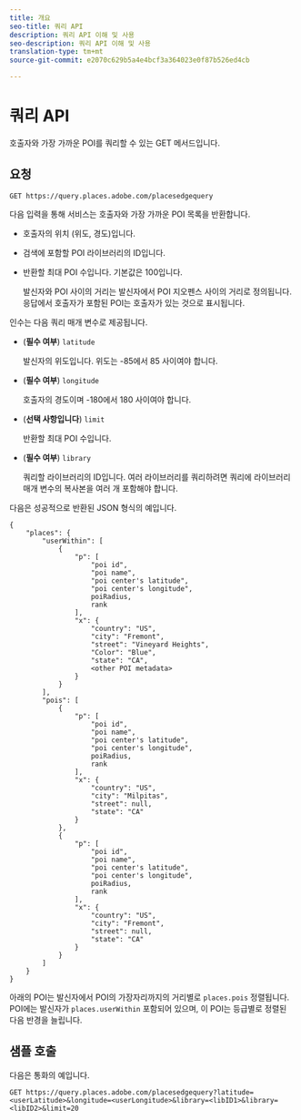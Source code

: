 ```yaml
---
title: 개요
seo-title: 쿼리 API
description: 쿼리 API 이해 및 사용
seo-description: 쿼리 API 이해 및 사용
translation-type: tm+mt
source-git-commit: e2070c629b5a4e4bcf3a364023e0f87b526ed4cb

---
```




# 쿼리 API

호출자와 가장 가까운 POI를 쿼리할 수 있는 GET 메서드입니다.

## 요청

```text
GET https://query.places.adobe.com/placesedgequery
```

다음 입력을 통해 서비스는 호출자와 가장 가까운 POI 목록을 반환합니다.

* 호출자의 위치 \(위도, 경도\)입니다.
* 검색에 포함할 POI 라이브러리의 ID입니다.
* 반환할 최대 POI 수입니다.  기본값은 100입니다.

   발신자와 POI 사이의 거리는 발신자에서 POI 지오펜스 사이의 거리로 정의됩니다. 응답에서 호출자가 포함된 POI는 호출자가 있는 것으로 표시됩니다.

인수는 다음 쿼리 매개 변수로 제공됩니다.

* (**필수 여부**) `latitude`

   발신자의 위도입니다. 위도는 -85에서 85 사이여야 합니다.
* (**필수 여부**) `longitude`

   호출자의 경도이며 -180에서 180 사이여야 합니다.

* (**선택 사항입니다**) `limit`

   반환할 최대 POI 수입니다.

* (**필수 여부**) `library`

   쿼리할 라이브러리의 ID입니다. 여러 라이브러리를 쿼리하려면 쿼리에 라이브러리 매개 변수의 복사본을 여러 개 포함해야 합니다.

다음은 성공적으로 반환된 JSON 형식의 예입니다.

```markup
{
    "places": {
        "userWithin": [
            {
                "p": [
                    "poi id",
                    "poi name",
                    "poi center's latitude",
                    "poi center's longitude",
                    poiRadius,
                    rank
                ],
                "x": {
                    "country": "US",
                    "city": "Fremont",
                    "street": "Vineyard Heights",
                    "Color": "Blue",
                    "state": "CA",
                    <other POI metadata>
                }
            }
        ],
        "pois": [
            {
                "p": [
                    "poi id",
                    "poi name",
                    "poi center's latitude",
                    "poi center's longitude",
                    poiRadius,
                    rank
                ],
                "x": {
                    "country": "US",
                    "city": "Milpitas",
                    "street": null,
                    "state": "CA"
                }
            },
            {
                "p": [
                    "poi id",
                    "poi name",
                    "poi center's latitude",
                    "poi center's longitude",
                    poiRadius,
                    rank
                ],
                "x": {
                    "country": "US",
                    "city": "Fremont",
                    "street": null,
                    "state": "CA"
                }
            }
        ]
    }
}
```

아래의 POI는 발신자에서 POI의 가장자리까지의 거리별로 `places.pois` 정렬됩니다. POI에는 발신자가 `places.userWithin` 포함되어 있으며, 이 POI는 등급별로 정렬된 다음 반경을 늘립니다.

## 샘플 호출

다음은 통화의 예입니다.

```text
GET https://query.places.adobe.com/placesedgequery?latitude=<userLatitude>&longitude=<userLongitude>&library=<libID1>&library=<libID2>&limit=20
```
